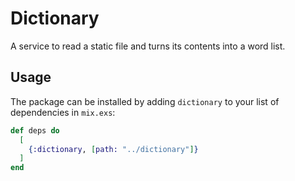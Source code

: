 # Dictionary

A service to read a static file and turns its contents into a word list.

## Usage

The package can be installed by adding `dictionary` to your list of dependencies in `mix.exs`:

```elixir
def deps do
  [
    {:dictionary, [path: "../dictionary"]}
  ]
end
```
